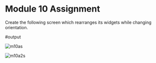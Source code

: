# Module 10 Assignment

Create the following screen which rearranges its widgets while changing orientation.

#output

![m10as](https://github.com/sajibmalek/flutter_ostad/assets/44054338/2d25b6fc-cd32-4144-acdc-8708f433afd6)


![m10a2s](https://github.com/sajibmalek/flutter_ostad/assets/44054338/eee21f07-5798-4cbc-b1df-75044a18cd1c)
